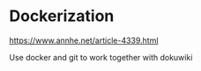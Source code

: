# Dockerization

https://www.annhe.net/article-4339.html

Use docker and git to work together with dokuwiki
